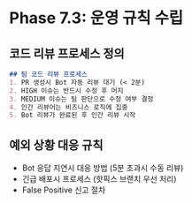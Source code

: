 # Phase 7.3: 운영 규칙 수립

## 코드 리뷰 프로세스 정의
```markdown
## 팀 코드 리뷰 프로세스
1. PR 생성시 Bot 자동 리뷰 대기 (< 2분)
2. HIGH 이슈는 반드시 수정 후 머지
3. MEDIUM 이슈는 팀 판단으로 수정 여부 결정
4. 인간 리뷰어는 비즈니스 로직에 집중
5. Bot 리뷰가 완료된 후 인간 리뷰 시작
```

## 예외 상황 대응 규칙
- Bot 응답 지연시 대응 방법 (5분 초과시 수동 리뷰)
- 긴급 배포시 프로세스 (핫픽스 브랜치 우선 처리)
- False Positive 신고 절차
